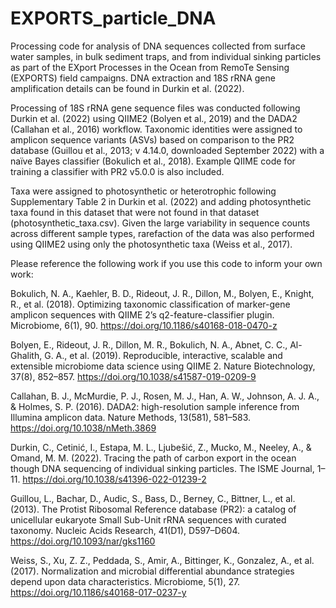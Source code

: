 # EXPORTS_particle_DNA
Processing code for analysis of DNA sequences collected from surface water samples, in bulk sediment traps, and from individual sinking particles as part of the EXport Processes in the Ocean from RemoTe Sensing (EXPORTS) field campaigns. DNA extraction and 18S rRNA gene amplification details can be found in Durkin et al. (2022).

Processing of 18S rRNA gene sequence files was conducted following Durkin et al. (2022) using QIIME2 (Bolyen et al., 2019) and the DADA2 (Callahan et al., 2016) workflow. Taxonomic identities were assigned to amplicon sequence variants (ASVs) based on comparison to the PR2 database (Guillou et al., 2013; v 4.14.0, downloaded September 2022) with a naïve Bayes classifier (Bokulich et al., 2018). Example QIIME code for training a classifier with PR2 v5.0.0 is also included. 

Taxa were assigned to photosynthetic or heterotrophic following Supplementary Table 2 in Durkin et al. (2022) and adding photosynthetic taxa found in this dataset that were not found in that dataset (photosynthetic_taxa.csv). Given the large variability in sequence counts across different sample types, rarefaction of the data was also performed using QIIME2 using only the photosynthetic taxa (Weiss et al., 2017). 

Please reference the following work if you use this code to inform your own work:

Bokulich, N. A., Kaehler, B. D., Rideout, J. R., Dillon, M., Bolyen, E., Knight, R., et al. (2018). Optimizing taxonomic classification of marker-gene amplicon sequences with QIIME 2’s q2-feature-classifier plugin. Microbiome, 6(1), 90. https://doi.org/10.1186/s40168-018-0470-z

Bolyen, E., Rideout, J. R., Dillon, M. R., Bokulich, N. A., Abnet, C. C., Al-Ghalith, G. A., et al. (2019). Reproducible, interactive, scalable and extensible microbiome data science using QIIME 2. Nature Biotechnology, 37(8), 852–857. https://doi.org/10.1038/s41587-019-0209-9

Callahan, B. J., McMurdie, P. J., Rosen, M. J., Han, A. W., Johnson, A. J. A., & Holmes, S. P. (2016). DADA2: high-resolution sample inference from Illumina amplicon data. Nature Methods, 13(581), 581–583. https://doi.org/10.1038/nMeth.3869

Durkin, C., Cetinić, I., Estapa, M. L., Ljubešić, Z., Mucko, M., Neeley, A., & Omand, M. M. (2022). Tracing the path of carbon export in the ocean though DNA sequencing of individual sinking particles. The ISME Journal, 1–11. https://doi.org/10.1038/s41396-022-01239-2

Guillou, L., Bachar, D., Audic, S., Bass, D., Berney, C., Bittner, L., et al. (2013). The Protist Ribosomal Reference database (PR2): a catalog of unicellular eukaryote Small Sub-Unit rRNA sequences with curated taxonomy. Nucleic Acids Research, 41(D1), D597–D604. https://doi.org/10.1093/nar/gks1160

Weiss, S., Xu, Z. Z., Peddada, S., Amir, A., Bittinger, K., Gonzalez, A., et al. (2017). Normalization and microbial differential abundance strategies depend upon data characteristics. Microbiome, 5(1), 27. https://doi.org/10.1186/s40168-017-0237-y
